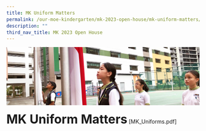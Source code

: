 ```yaml
---
title: MK Uniform Matters
permalink: /our-moe-kindergarten/mk-2023-open-house/mk-uniform-matters/
description: ""
third_nav_title: MK 2023 Open House
---
```

![](/images/sub-banner.jpg)

**<font size=6>MK Uniform Matters</font>**
[MK_Uniforms.pdf]
[](/files/MK%20Uniform%20Matters.pdf)
